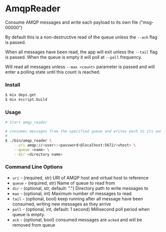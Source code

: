 # AmqpReader

Consume AMQP messages and write each payload to its own file ("msg-00000")

By default this is a non-destructive read of the queue unless the `--ack` flag is passed.  

When all messages have been read, the app will exit unless the `--tail` flag is passed. 
When the queue is empty it will poll at `--poll` frequency.

Will read all messages unless `--max <count>` parameter is passed and will enter a polling state until this count is reached.

### Install

``` sh
$ mix deps.get
$ mix escript.build
```

### Usage

``` sh
# Start amqp_reader

# consumes messages from the specified queue and writes each to its own file
#
$ ./bin/amqp_reader \
    --uri amqp://<user>:<password>@localhost:5672/<vhost> \
    --queue <name> \
    --dir <directory name>
```

### Command Line Options

- `uri` - (required, str) URI of AMQP host and virtual host to reference
- `queue` - (required, str) Name of queue to read from
- `dir` - (optional, str, default: ".") Directory path to write messages to
- `max` - (optional, int) Maximum number of messages to read
- `tail` - (optional, bool) keep running after all message have been consumed, writing new messages as they arrive
- `poll` - (optional, int, default: 1 second) Millisecond poll period when queue is empty.
- `ack` - (optional, bool) consumed messages are `acked` and will be removed from queue 
